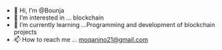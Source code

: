 - 👋 Hi, I’m @Bounja
- 👀 I’m interested in ... blockchain
- 🌱 I’m currently learning ...Programming and development of blockchain projects
- 📫 How to reach me ... moqanino21@gmail.com

<!---
Bounja/Bounja is a ✨ special ✨ repository because its `README.md` (this file) appears on your GitHub profile.
You can click the Preview link to take a look at your changes.
--->
